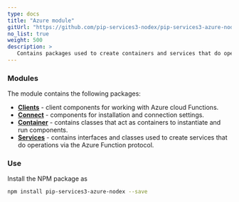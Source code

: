 ```yaml
---
type: docs
title: "Azure module"
gitUrl: "https://github.com/pip-services3-nodex/pip-services3-azure-nodex"
no_list: true
weight: 500
description: > 
   Contains packages used to create containers and services that do operations via the Azure Function protocol.
---
```



### Modules

The module contains the following packages:

- [**Clients**](clients) - client components for working with Azure cloud Functions.
- [**Connect**](connect) - components for installation and connection settings.
- [**Container**](containers) - contains classes that act as containers to instantiate and run components.
- [**Services**](services) - contains interfaces and classes used to create services that do operations via the Azure Function protocol.


### Use

Install the NPM package as
```bash
npm install pip-services3-azure-nodex --save
```

